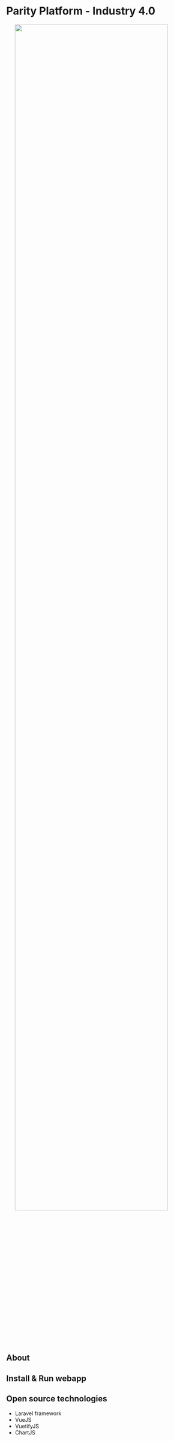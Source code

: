 Parity Platform - Industry 4.0
==============================

<a href="https://parityplatform.com/" style="text-align: center">
    <img src="https://i0.wp.com/parityplatform.com/wp-content/uploads/2018/08/parity_logo_Fin-02.png?w=1654&ssl=1" width="90%">
</a>

## About


## Install & Run webapp


## Open source technologies

- Laravel framework
- VueJS
- VuetifyJS
- ChartJS